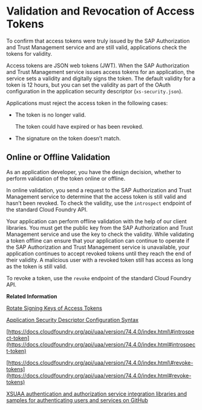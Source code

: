 <!-- loio8eb23a1130e24ef49fa689bf7aab781e -->

# Validation and Revocation of Access Tokens

To confirm that access tokens were truly issued by the SAP Authorization and Trust Management service and are still valid, applications check the tokens for validity.

Access tokens are JSON web tokens \(JWT\). When the SAP Authorization and Trust Management service issues access tokens for an application, the service sets a validity and digitally signs the token. The default validity for a token is 12 hours, but you can set the validity as part of the OAuth configuration in the application security descriptor \(`xs-security.json`\).

Applications must reject the access token in the following cases:

-   The token is no longer valid.

    The token could have expired or has been revoked.

-   The signature on the token doesn’t match.




<a name="loio8eb23a1130e24ef49fa689bf7aab781e__section_lvx_tbj_jmb"/>

## Online or Offline Validation

As an application developer, you have the design decision, whether to perform validation of the token online or offline.

In online validation, you send a request to the SAP Authorization and Trust Management service to determine that the access token is still valid and hasn’t been revoked. To check the validity, use the `introspect` endpoint of the standard Cloud Foundry API.

Your application can perform offline validation with the help of our client libraries. You must get the public key from the SAP Authorization and Trust Management service and use the key to check the validity. While validating a token offline can ensure that your application can continue to operate if the SAP Authorization and Trust Management service is unavailable, your application continues to accept revoked tokens until they reach the end of their validity. A malicious user with a revoked token still has access as long as the token is still valid.

To revoke a token, use the `revoke` endpoint of the standard Cloud Foundry API.

**Related Information**  


[Rotate Signing Keys of Access Tokens](../50-administration-and-ops/Rotate_Signing_Keys_of_Access_Tokens_b279adf.md "Components of the Cloud Foundry environment use the digital signature of the access tokens to verify the validity of access tokens. To rotate the signing keys of access token, use the Security Setting API of the SAP Authorization and Trust Management service.")

[Application Security Descriptor Configuration Syntax](Application_Security_Descriptor_Configuration_Syntax_517895a.md "The syntax required to set the properties and values defined in the xs-security.json application security descriptor file.")

[https://docs.cloudfoundry.org/api/uaa/version/74.4.0/index.html\#introspect-token](https://docs.cloudfoundry.org/api/uaa/version/74.4.0/index.html#introspect-token)

[https://docs.cloudfoundry.org/api/uaa/version/74.4.0/index.html\#revoke-tokens](https://docs.cloudfoundry.org/api/uaa/version/74.4.0/index.html#revoke-tokens)

[XSUAA authentication and authorization service integration libraries and samples for authenticating users and services on GitHub](https://github.com/SAP/cloud-security-xsuaa-integration)

